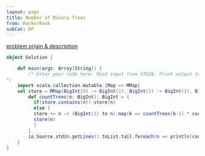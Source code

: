 ```yaml
---
layout: page
title: Number of Binary Trees
from: HackerRank 
subCat: DP
---
```



[problem origin & description](https://www.hackerrank.com/challenges/number-of-binary-search-tree/problem)

~~~scala
object Solution {

    def main(args: Array[String]) {
        /* Enter your code here. Read input from STDIN. Print output to STDOUT. Your class should be named Solution
*/
    import scala.collection.mutable.{Map => MMap}
    val store = MMap(BigInt(0) -> BigInt(1), BigInt(1) -> BigInt(1), BigInt(2) -> BigInt(2))
        def countTrees(n: BigInt): BigInt = {
          if(store.contains(n)) store(n)
          else {
          store += n -> (BigInt(1) to n).map(k => countTrees(k-1) * countTrees(n - k)).sum % (100000000 + 7)
          store(n)
          }
        }
        io.Source.stdin.getLines().toList.tail.foreach(n => println(countTrees(BigInt(n))))
    }
}

~~~